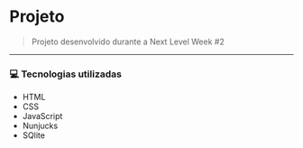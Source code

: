 # Projeto
> Projeto desenvolvido durante a Next Level Week #2

<hr>

### :computer: Tecnologias utilizadas

<ul>
  <li>HTML</li>
  <li>CSS</li>
  <li>JavaScript</li>
  <li>Nunjucks</li>
  <li>SQlite</li>
</ul>

